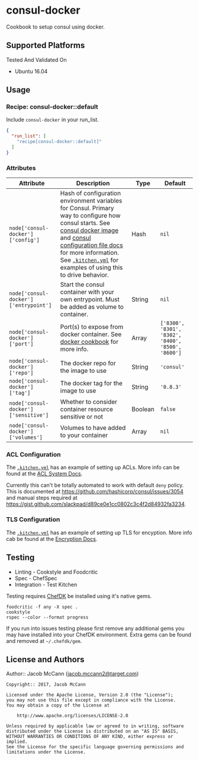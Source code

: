 # consul-docker

Cookbook to setup consul using docker.

## Supported Platforms

Tested And Validated On
- Ubuntu 16.04

## Usage

### Recipe: consul-docker::default

Include `consul-docker` in your run_list.

```json
{
  "run_list": [
    "recipe[consul-docker::default]"
  ]
}
```

### Attributes

Attribute | Description | Type | Default
----------|-------------|------|--------
`node['consul-docker']['config']` | Hash of configuration environment variables for Consul.  Primary way to configure how consul starts. See [consul docker image](https://hub.docker.com/_/consul/) and [consul configuration file docs](https://www.consul.io/docs/agent/options.html#configuration-files) for more information.  See [`.kitchen.yml`](.kitchen.yml) for examples of using this to drive behavior. | Hash | `nil`
`node['consul-docker']['entrypoint']` | Start the consul container with your own entrypoint.  Must be added as volume to container. | String | `nil`
`node['consul-docker']['port']` | Port(s) to expose from docker container. See [docker cookbook](https://github.com/chef-cookbooks/docker#properties-7) for more info. | Array | `['8300', '8301', '8302', '8400', '8500', '8600']`
`node['consul-docker']['repo']` | The docker repo for the image to use | String | `'consul'`
`node['consul-docker']['tag']` | The docker tag for the image to use | String | `'0.8.3'`
`node['consul-docker']['sensitive']` | Whether to consider container resource sensitive or not | Boolean | `false`
`node['consul-docker']['volumes']` | Volumes to have added to your container | Array | `nil`

### ACL Configuration

The [`.kitchen.yml`](.kitchen.yml) has an example of setting up ACLs.  More info
can be found at the [ACL System Docs](https://www.consul.io/docs/guides/acl.html).

Currently this can't be totally automated to work with default `deny` policy.
This is documented at https://github.com/hashicorp/consul/issues/3054 and
manual steps required at https://gist.github.com/slackpad/d89ce0e1cc0802c3c4f2d84932fa3234.

### TLS Configuration

The [`.kitchen.yml`](.kitchen.yml) has an example of setting up TLS for encyption.
More info cab be found at the [Encryption Docs](https://www.consul.io/docs/agent/encryption.html).

## Testing

* Linting - Cookstyle and Foodcritic
* Spec - ChefSpec
* Integration - Test Kitchen

Testing requires [ChefDK](https://downloads.chef.io/chef-dk/) be installed using it's native gems.

```
foodcritic -f any -X spec .
cookstyle
rspec --color --format progress
```

If you run into issues testing please first remove any additional gems you may
have installed into your ChefDK environment.  Extra gems can be found and removed
at `~/.chefdk/gem`.

## License and Authors

Author:: Jacob McCann (<jacob.mccann2@target.com>)

```text
Copyright:: 2017, Jacob McCann

Licensed under the Apache License, Version 2.0 (the "License");
you may not use this file except in compliance with the License.
You may obtain a copy of the License at

    http://www.apache.org/licenses/LICENSE-2.0

Unless required by applicable law or agreed to in writing, software
distributed under the License is distributed on an "AS IS" BASIS,
WITHOUT WARRANTIES OR CONDITIONS OF ANY KIND, either express or implied.
See the License for the specific language governing permissions and
limitations under the License.

```
